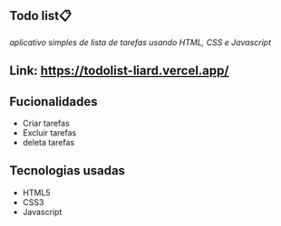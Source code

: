   ## Todo list📋
  
  *aplicativo simples de lista de tarefas usando HTML, CSS e Javascript*
  
  ## Link: https://todolist-liard.vercel.app/
  
  ## Fucionalidades
  
  - Criar tarefas 
  - Excluir tarefas 
  - deleta tarefas

## Tecnologias usadas

- HTML5
- CSS3
- Javascript
